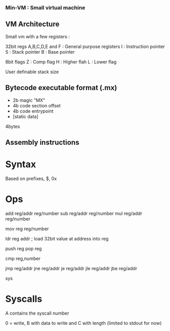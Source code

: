 ### Min-VM : Small virtual machine

## VM Architecture

Small vm with a few registers :

32bit regs
A,B,C,D,E and F : General purpose registers
I		: Instruction pointer
S		: Stack pointer
B		: Base pointer

8bit flags
Z		: Comp flag
H		: Higher flah
L		: Lower flag


User definable stack size

## Bytecode executable format (.mx)

- 2b magic "MX"
- 4b code section offset
- 4b code entrypoint
- [static data]

4bytes

## Assembly instructions

# Syntax
Based on prefixes, $<register>, 0x<hexnum>

# Ops
add reg/addr reg/number
sub reg/addr reg/number
mul reg/addr reg/number

mov reg reg/number

ldr reg addr ; load 32bit value at address into reg

push reg
pop reg

cmp reg,number

jmp reg/addr
jne reg/addr
je  reg/addr
jle reg/addr
jbe reg/addr

sys


# Syscalls
A contains the syscall number

0 = write, B with data to write and C with length (limited to stdout for now)



